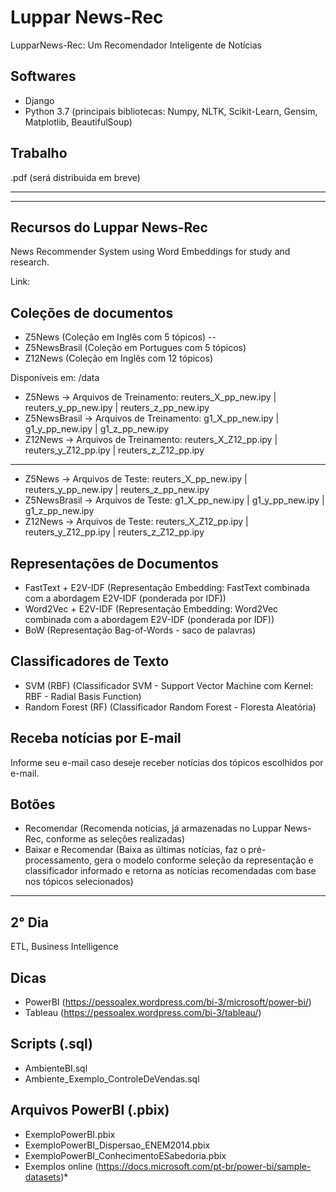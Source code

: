 # Luppar News-Rec
LupparNews-Rec: Um Recomendador Inteligente de Notícias

Softwares
---------
- Django
- Python 3.7 (principais bibliotecas: Numpy, NLTK, Scikit-Learn, Gensim, Matplotlib, BeautifulSoup)

Trabalho
------------
.pdf (será distribuida em breve)

--------------------------------------------------------------------------------------------------
--------------------------------------------------------------------------------------------------
Recursos do Luppar News-Rec
-----------
News Recommender System using Word Embeddings for study and research.

Link: 

Coleções de documentos
-----
- Z5News (Coleção em Inglês com 5 tópicos)
-- 
- Z5NewsBrasil (Coleção em Portugues com 5 tópicos)
- Z12News (Coleção em Inglês com 12 tópicos)

Disponíveis em: /data
- Z5News -> Arquivos de Treinamento: reuters_X_pp_new.ipy | reuters_y_pp_new.ipy | reuters_z_pp_new.ipy
- Z5NewsBrasil -> Arquivos de Treinamento: g1_X_pp_new.ipy | g1_y_pp_new.ipy | g1_z_pp_new.ipy
- Z12News -> Arquivos de Treinamento: reuters_X_Z12_pp.ipy | reuters_y_Z12_pp.ipy | reuters_z_Z12_pp.ipy
-----
- Z5News -> Arquivos de Teste: reuters_X_pp_new.ipy | reuters_y_pp_new.ipy | reuters_z_pp_new.ipy
- Z5NewsBrasil -> Arquivos de Teste: g1_X_pp_new.ipy | g1_y_pp_new.ipy | g1_z_pp_new.ipy
- Z12News -> Arquivos de Teste: reuters_X_Z12_pp.ipy | reuters_y_Z12_pp.ipy | reuters_z_Z12_pp.ipy

Representações de Documentos
-------------
- FastText + E2V-IDF (Representação Embedding: FastText combinada com a abordagem E2V-IDF (ponderada por IDF))
- Word2Vec + E2V-IDF (Representação Embedding: Word2Vec combinada com a abordagem E2V-IDF (ponderada por IDF))
- BoW (Representação Bag-of-Words - saco de palavras)

Classificadores de Texto
-------------
- SVM (RBF) (Classificador SVM - Support Vector Machine com Kernel: RBF - Radial Basis Function)
- Random Forest (RF) (Classificador Random Forest - Floresta Aleatória)

Receba notícias por E-mail
-------------
Informe seu e-mail caso deseje receber notícias dos tópicos escolhidos por e-mail.

Botões
-------------
- Recomendar (Recomenda notícias, já armazenadas no Luppar News-Rec, conforme as seleções realizadas)
- Baixar e Recomendar (Baixa as últimas notícias, faz o pré-processamento, gera o modelo conforme seleção da representação e classificador informado e retorna as notícias recomendadas com base nos tópicos selecionados)

--------------------------------------------------------------------------------------------------
2° Dia
-----------
ETL, Business Intelligence

Dicas
-----
- PowerBI (https://pessoalex.wordpress.com/bi-3/microsoft/power-bi/)
- Tableau (https://pessoalex.wordpress.com/bi-3/tableau/)

Scripts (.sql)
-------------
- AmbienteBI.sql
- Ambiente_Exemplo_ControleDeVendas.sql

Arquivos PowerBI (.pbix)
-------------
- ExemploPowerBI.pbix
- ExemploPowerBI_Dispersao_ENEM2014.pbix
- ExemploPowerBI_ConhecimentoESabedoria.pbix
- Exemplos online (https://docs.microsoft.com/pt-br/power-bi/sample-datasets)*
